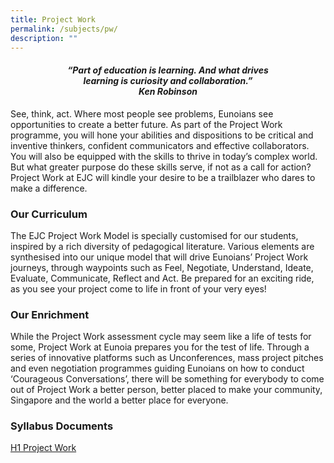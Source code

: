 ```yaml
---
title: Project Work
permalink: /subjects/pw/
description: ""
---
```

<center><h4><em>“Part of education is learning. And what drives<br>learning is curiosity and collaboration.”<br><b>Ken Robinson</b></em></h4></center>

See, think, act. Where most people see problems, Eunoians see opportunities to create a better future. As part of the Project Work programme, you will hone your abilities and dispositions to be critical and inventive thinkers, confident communicators and effective collaborators. You will also be equipped with the skills to thrive in today’s complex world. But what greater purpose do these skills serve, if not as a call for action? Project Work at EJC will kindle your desire to be a trailblazer who dares to make a difference.

### Our Curriculum

The EJC Project Work Model is specially customised for our students, inspired by a rich diversity of pedagogical literature. Various elements are synthesised into our unique model that will drive Eunoians’ Project Work journeys, through waypoints such as Feel, Negotiate, Understand, Ideate, Evaluate, Communicate, Reflect and Act. Be prepared for an exciting ride, as you see your project come to life in front of your very eyes!

### Our Enrichment

While the Project Work assessment cycle may seem like a life of tests for some, Project Work at Eunoia prepares you for the test of life. Through a series of innovative platforms such as Unconferences, mass project pitches and even negotiation programmes guiding Eunoians on how to conduct ‘Courageous Conversations’, there will be something for everybody to come out of Project Work a better person, better placed to make your community, Singapore and the world a better place for everyone.

### Syllabus Documents

[H1 Project Work](https://www.seab.gov.sg/docs/default-source/national-examinations/syllabus/alevel/2023syllabus/8808_y23_sy.pdf)